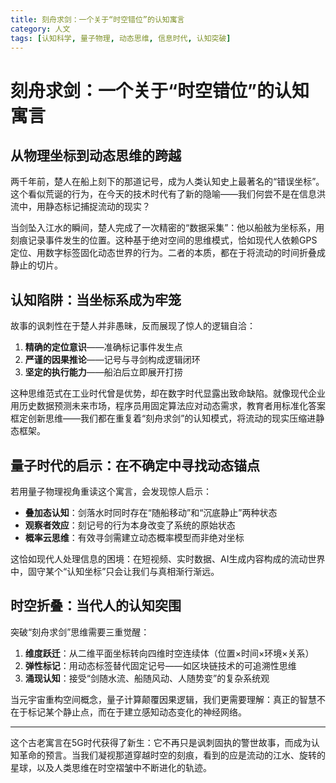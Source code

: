 ```yaml
---
title: 刻舟求剑：一个关于“时空错位”的认知寓言
category: 人文
tags: [认知科学, 量子物理, 动态思维, 信息时代, 认知突破]
---
```

# 刻舟求剑：一个关于“时空错位”的认知寓言  

## 从物理坐标到动态思维的跨越  
两千年前，楚人在船上刻下的那道记号，成为人类认知史上最著名的“错误坐标”。这个看似荒诞的行为，在今天的技术时代有了新的隐喻——我们何尝不是在信息洪流中，用静态标记捕捉流动的现实？  

当剑坠入江水的瞬间，楚人完成了一次精密的“数据采集”：他以船舷为坐标系，用刻痕记录事件发生的位置。这种基于绝对空间的思维模式，恰如现代人依赖GPS定位、用数字标签固化动态世界的行为。二者的本质，都在于将流动的时间折叠成静止的切片。  

## 认知陷阱：当坐标系成为牢笼  
故事的讽刺性在于楚人并非愚昧，反而展现了惊人的逻辑自洽：  
1. **精确的定位意识**——准确标记事件发生点  
2. **严谨的因果推论**——记号与寻剑构成逻辑闭环  
3. **坚定的执行能力**——船泊后立即展开打捞  

这种思维范式在工业时代曾是优势，却在数字时代显露出致命缺陷。就像现代企业用历史数据预测未来市场，程序员用固定算法应对动态需求，教育者用标准化答案框定创新思维——我们都在重复着“刻舟求剑”的认知模式，将流动的现实压缩进静态框架。  

## 量子时代的启示：在不确定中寻找动态锚点  
若用量子物理视角重读这个寓言，会发现惊人启示：  
- **叠加态认知**：剑落水时同时存在“随船移动”和“沉底静止”两种状态  
- **观察者效应**：刻记号的行为本身改变了系统的原始状态  
- **概率云思维**：有效寻剑需建立动态概率模型而非绝对坐标  

这恰如现代人处理信息的困境：在短视频、实时数据、AI生成内容构成的流动世界中，固守某个“认知坐标”只会让我们与真相渐行渐远。  

## 时空折叠：当代人的认知突围  
突破“刻舟求剑”思维需要三重觉醒：  
1. **维度跃迁**：从二维平面坐标转向四维时空连续体（位置×时间×环境×关系）  
2. **弹性标记**：用动态标签替代固定记号——如区块链技术的可追溯性思维  
3. **涌现认知**：接受“剑随水流、船随风动、人随势变”的复杂系统观  

当元宇宙重构空间概念，量子计算颠覆因果逻辑，我们更需要理解：真正的智慧不在于标记某个静止点，而在于建立感知动态变化的神经网络。  

---  
这个古老寓言在5G时代获得了新生：它不再只是讽刺固执的警世故事，而成为认知革命的预言。当我们凝视那道穿越时空的刻痕，看到的应是流动的江水、旋转的星球，以及人类思维在时空褶皱中不断进化的轨迹。